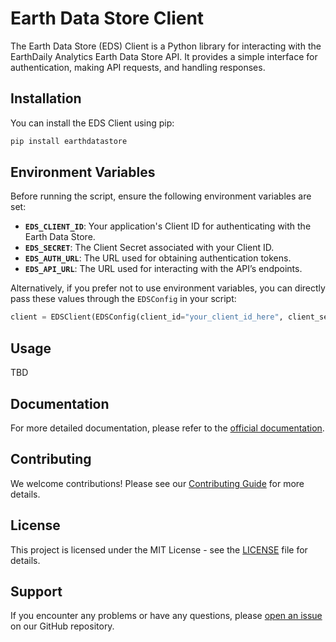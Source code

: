 # Earth Data Store Client

The Earth Data Store (EDS) Client is a Python library for interacting with the EarthDaily Analytics Earth Data Store API. It provides a simple interface for authentication, making API requests, and handling responses.

## Installation

You can install the EDS Client using pip:

```bash
pip install earthdatastore
```

## Environment Variables

Before running the script, ensure the following environment variables are set:

- **`EDS_CLIENT_ID`**: Your application's Client ID for authenticating with the Earth Data Store.
- **`EDS_SECRET`**: The Client Secret associated with your Client ID.
- **`EDS_AUTH_URL`**: The URL used for obtaining authentication tokens.
- **`EDS_API_URL`**: The URL used for interacting with the API’s endpoints.

Alternatively, if you prefer not to use environment variables, you can directly pass these values through the `EDSConfig` in your script:

```python
client = EDSClient(EDSConfig(client_id="your_client_id_here", client_secret="your_client_secret_here", token_url="https://your-token-url.com"))
```

## Usage

TBD

## Documentation

For more detailed documentation, please refer to the [official documentation](https://earthdaily.github.io/EDA-Documentation/).

## Contributing

We welcome contributions! Please see our [Contributing Guide](CONTRIBUTING.md) for more details.

## License

This project is licensed under the MIT License - see the [LICENSE](LICENSE) file for details.

## Support

If you encounter any problems or have any questions, please [open an issue](https://github.com/earthdaily/earthdaily-python-client/issues/new) on our GitHub repository.
